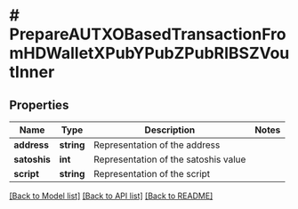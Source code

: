 # # PrepareAUTXOBasedTransactionFromHDWalletXPubYPubZPubRIBSZVoutInner

## Properties

Name | Type | Description | Notes
------------ | ------------- | ------------- | -------------
**address** | **string** | Representation of the address |
**satoshis** | **int** | Representation of the satoshis value |
**script** | **string** | Representation of the script |

[[Back to Model list]](../../README.md#models) [[Back to API list]](../../README.md#endpoints) [[Back to README]](../../README.md)
